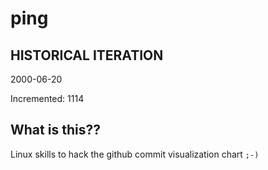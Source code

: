 # ping

## HISTORICAL ITERATION
2000-06-20

Incremented: 1114

## What is this?? 
Linux skills to hack the github commit visualization chart `;-)`
